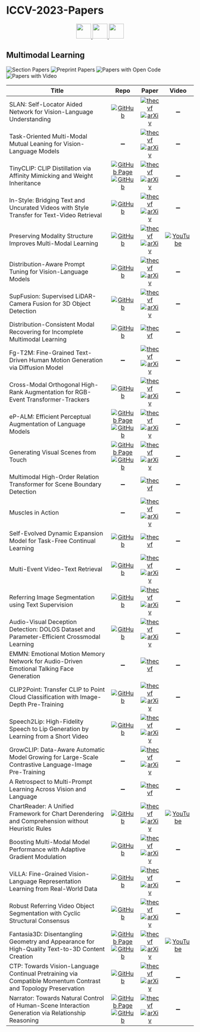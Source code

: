 # ICCV-2023-Papers

<div align="center">
    <a href="https://github.com/DmitryRyumin/ICCV-2023-Papers/blob/main/sections/scene-analysis-and-understanding.md">
        <img src="https://cdn.jsdelivr.net/gh/DmitryRyumin/NewEraAI-Papers@main/images/left.svg" width="40" />
    </a>
    <a href="https://github.com/DmitryRyumin/ICCV-2023-Papers/">
        <img src="https://cdn.jsdelivr.net/gh/DmitryRyumin/NewEraAI-Papers@main/images/home.svg" width="40" />
    </a>
    <a href="https://github.com/DmitryRyumin/ICCV-2023-Papers/blob/main/sections/human-in-the-loop-computer-vision.md">
        <img src="https://cdn.jsdelivr.net/gh/DmitryRyumin/NewEraAI-Papers@main/images/right.svg" width="40" />
    </a>
</div>

## Multimodal Learning

![Section Papers](https://img.shields.io/badge/Section%20Papers-soon-42BA16) ![Preprint Papers](https://img.shields.io/badge/Preprint%20Papers-soon-b31b1b) ![Papers with Open Code](https://img.shields.io/badge/Papers%20with%20Open%20Code-soon-1D7FBF) ![Papers with Video](https://img.shields.io/badge/Papers%20with%20Video-soon-FF0000)

| **Title** | **Repo** | **Paper** | **Video** |
|-----------|:--------:|:---------:|:---------:|
| SLAN: Self-Locator Aided Network for Vision-Language Understanding | [![GitHub](https://img.shields.io/github/stars/scok30/SLAN)](https://github.com/scok30/SLAN) | [![thecvf](https://img.shields.io/badge/pdf-thecvf-7395C5.svg)](https://openaccess.thecvf.com/content/ICCV2023/papers/Zhai_SLAN_Self-Locator_Aided_Network_for_Vision-Language_Understanding_ICCV_2023_paper.pdf) <br /> [![arXiv](https://img.shields.io/badge/arXiv-2211.16208-b31b1b.svg)](https://arxiv.org/abs/2211.16208) | :heavy_minus_sign: |
| Task-Oriented Multi-Modal Mutual Leaning for Vision-Language Models | :heavy_minus_sign: | [![thecvf](https://img.shields.io/badge/pdf-thecvf-7395C5.svg)](https://openaccess.thecvf.com/content/ICCV2023/papers/Long_Task-Oriented_Multi-Modal_Mutual_Leaning_for_Vision-Language_Models_ICCV_2023_paper.pdf) <br /> [![arXiv](https://img.shields.io/badge/arXiv-2303.17169-b31b1b.svg)](https://arxiv.org/abs/2303.17169) | :heavy_minus_sign: |
| TinyCLIP: CLIP Distillation via Affinity Mimicking and Weight Inheritance | [![GitHub Page](https://img.shields.io/badge/GitHub-Page-159957.svg)](https://github.com/microsoft/Cream/tree/main/TinyCLIP) <br /> [![GitHub](https://img.shields.io/github/stars/microsoft/Cream)](https://github.com/microsoft/Cream) | [![thecvf](https://img.shields.io/badge/pdf-thecvf-7395C5.svg)](https://openaccess.thecvf.com/content/ICCV2023/papers/Wu_TinyCLIP_CLIP_Distillation_via_Affinity_Mimicking_and_Weight_Inheritance_ICCV_2023_paper.pdf) <br /> [![arXiv](https://img.shields.io/badge/arXiv-2309.12314-b31b1b.svg)](https://arxiv.org/abs/2309.12314) | :heavy_minus_sign: |
| In-Style: Bridging Text and Uncurated Videos with Style Transfer for Text-Video Retrieval | [![GitHub](https://img.shields.io/github/stars/ninatu/in_style)](https://github.com/ninatu/in_style) | [![thecvf](https://img.shields.io/badge/pdf-thecvf-7395C5.svg)](https://openaccess.thecvf.com/content/ICCV2023/papers/Shvetsova_In-Style_Bridging_Text_and_Uncurated_Videos_with_Style_Transfer_for_ICCV_2023_paper.pdf) <br /> [![arXiv](https://img.shields.io/badge/arXiv-2309.08928-b31b1b.svg)](https://arxiv.org/abs/2309.08928) | :heavy_minus_sign: |
| Preserving Modality Structure Improves Multi-Modal Learning | [![GitHub](https://img.shields.io/github/stars/Swetha5/Multi_Sinkhorn_Knopp)](https://github.com/Swetha5/Multi_Sinkhorn_Knopp) | [![thecvf](https://img.shields.io/badge/pdf-thecvf-7395C5.svg)](https://openaccess.thecvf.com/content/ICCV2023/papers/Swetha_Preserving_Modality_Structure_Improves_Multi-Modal_Learning_ICCV_2023_paper.pdf) <br /> [![arXiv](https://img.shields.io/badge/arXiv-2308.13077-b31b1b.svg)](https://arxiv.org/abs/2308.13077) | [![YouTube](https://img.shields.io/badge/YouTube-%23FF0000.svg?style=for-the-badge&logo=YouTube&logoColor=white)](https://www.youtube.com/watch?v=KmyFxfUOGcY) |
| Distribution-Aware Prompt Tuning for Vision-Language Models | [![GitHub](https://img.shields.io/github/stars/mlvlab/DAPT)](https://github.com/mlvlab/DAPT) | [![thecvf](https://img.shields.io/badge/pdf-thecvf-7395C5.svg)](https://openaccess.thecvf.com/content/ICCV2023/papers/Cho_Distribution-Aware_Prompt_Tuning_for_Vision-Language_Models_ICCV_2023_paper.pdf) <br /> [![arXiv](https://img.shields.io/badge/arXiv-2309.03406-b31b1b.svg)](https://arxiv.org/abs/2309.03406) | :heavy_minus_sign: |
| SupFusion: Supervised LiDAR-Camera Fusion for 3D Object Detection | [![GitHub](https://img.shields.io/github/stars/IranQin/SupFusion)](https://github.com/IranQin/SupFusion) | [![thecvf](https://img.shields.io/badge/pdf-thecvf-7395C5.svg)](https://openaccess.thecvf.com/content/ICCV2023/papers/Qin_SupFusion_Supervised_LiDAR-Camera_Fusion_for_3D_Object_Detection_ICCV_2023_paper.pdf) <br /> [![arXiv](https://img.shields.io/badge/arXiv-2309.07084-b31b1b.svg)](https://arxiv.org/abs/2309.07084) | :heavy_minus_sign: |
| Distribution-Consistent Modal Recovering for Incomplete Multimodal Learning | [![GitHub](https://img.shields.io/github/stars/mdswyz/DiCMoR)](https://github.com/mdswyz/DiCMoR) | [![thecvf](https://img.shields.io/badge/pdf-thecvf-7395C5.svg)](https://openaccess.thecvf.com/content/ICCV2023/papers/Wang_Distribution-Consistent_Modal_Recovering_for_Incomplete_Multimodal_Learning_ICCV_2023_paper.pdf) | :heavy_minus_sign: |
| Fg-T2M: Fine-Grained Text-Driven Human Motion Generation via Diffusion Model | :heavy_minus_sign: | [![thecvf](https://img.shields.io/badge/pdf-thecvf-7395C5.svg)](https://openaccess.thecvf.com/content/ICCV2023/papers/Wang_Fg-T2M_Fine-Grained_Text-Driven_Human_Motion_Generation_via_Diffusion_Model_ICCV_2023_paper.pdf) <br /> [![arXiv](https://img.shields.io/badge/arXiv-2309.06284-b31b1b.svg)](https://arxiv.org/abs/2309.06284) | :heavy_minus_sign: |
| Cross-Modal Orthogonal High-Rank Augmentation for RGB-Event Transformer-Trackers | [![GitHub](https://img.shields.io/github/stars/ZHU-Zhiyu/High-Rank_RGB-Event_Tracker)](https://github.com/ZHU-Zhiyu/High-Rank_RGB-Event_Tracker) | [![thecvf](https://img.shields.io/badge/pdf-thecvf-7395C5.svg)](https://openaccess.thecvf.com/content/ICCV2023/papers/Zhu_Cross-Modal_Orthogonal_High-Rank_Augmentation_for_RGB-Event_Transformer-Trackers_ICCV_2023_paper.pdf) <br /> [![arXiv](https://img.shields.io/badge/arXiv-2307.04129-b31b1b.svg)](https://arxiv.org/abs/2307.04129) | :heavy_minus_sign: |
| eP-ALM: Efficient Perceptual Augmentation of Language Models | [![GitHub Page](https://img.shields.io/badge/GitHub-Page-159957.svg)](https://mshukor.github.io/eP-ALM.github.io/) <br /> [![GitHub](https://img.shields.io/github/stars/mshukor/eP-ALM)](https://github.com/mshukor/eP-ALM) | [![thecvf](https://img.shields.io/badge/pdf-thecvf-7395C5.svg)](https://openaccess.thecvf.com/content/ICCV2023/papers/Shukor_eP-ALM_Efficient_Perceptual_Augmentation_of_Language_Models_ICCV_2023_paper.pdf) <br /> [![arXiv](https://img.shields.io/badge/arXiv-2303.11403-b31b1b.svg)](https://arxiv.org/abs/2303.11403) | :heavy_minus_sign: |
| Generating Visual Scenes from Touch | [![GitHub Page](https://img.shields.io/badge/GitHub-Page-159957.svg)](https://fredfyyang.github.io/vision-from-touch/) <br /> [![GitHub](https://img.shields.io/github/stars/fredfyyang/vision-from-touch)](https://github.com/fredfyyang/vision-from-touch) | [![thecvf](https://img.shields.io/badge/pdf-thecvf-7395C5.svg)](https://openaccess.thecvf.com/content/ICCV2023/papers/Yang_Generating_Visual_Scenes_from_Touch_ICCV_2023_paper.pdf) <br /> [![arXiv](https://img.shields.io/badge/arXiv-2309.15117-b31b1b.svg)](https://arxiv.org/abs/2309.15117) | :heavy_minus_sign: |
| Multimodal High-Order Relation Transformer for Scene Boundary Detection | :heavy_minus_sign: | [![thecvf](https://img.shields.io/badge/pdf-thecvf-7395C5.svg)](https://openaccess.thecvf.com/content/ICCV2023/papers/Wei_Multimodal_High-order_Relation_Transformer_for_Scene_Boundary_Detection_ICCV_2023_paper.pdf) | :heavy_minus_sign: |
| Muscles in Action | :heavy_minus_sign: | [![thecvf](https://img.shields.io/badge/pdf-thecvf-7395C5.svg)](https://openaccess.thecvf.com/content/ICCV2023/papers/Chiquier_Muscles_in_Action_ICCV_2023_paper.pdf) <br /> [![arXiv](https://img.shields.io/badge/arXiv-2212.02978-b31b1b.svg)](https://arxiv.org/abs/2212.02978) | :heavy_minus_sign: |
| Self-Evolved Dynamic Expansion Model for Task-Free Continual Learning | [![GitHub](https://img.shields.io/github/stars/dtuzi123/SEDEM)](https://github.com/dtuzi123/SEDEM) | [![thecvf](https://img.shields.io/badge/pdf-thecvf-7395C5.svg)](https://openaccess.thecvf.com/content/ICCV2023/papers/Ye_Self-Evolved_Dynamic_Expansion_Model_for_Task-Free_Continual_Learning_ICCV_2023_paper.pdf) | :heavy_minus_sign: |
| Multi-Event Video-Text Retrieval | [![GitHub](https://img.shields.io/github/stars/gengyuanmax/MeVTR)](https://github.com/gengyuanmax/MeVTR) | [![thecvf](https://img.shields.io/badge/pdf-thecvf-7395C5.svg)](https://openaccess.thecvf.com/content/ICCV2023/papers/Zhang_Multi-Event_Video-Text_Retrieval_ICCV_2023_paper.pdf) <br /> [![arXiv](https://img.shields.io/badge/arXiv-2308.11551-b31b1b.svg)](https://arxiv.org/abs/2308.11551) | :heavy_minus_sign: |
| Referring Image Segmentation using Text Supervision | [![GitHub](https://img.shields.io/github/stars/fawnliu/TRIS)](https://github.com/fawnliu/TRIS) | [![thecvf](https://img.shields.io/badge/pdf-thecvf-7395C5.svg)](https://openaccess.thecvf.com/content/ICCV2023/papers/Liu_Referring_Image_Segmentation_Using_Text_Supervision_ICCV_2023_paper.pdf) <br /> [![arXiv](https://img.shields.io/badge/arXiv-2308.14575-b31b1b.svg)](https://arxiv.org/abs/2308.14575) | :heavy_minus_sign: |
| Audio-Visual Deception Detection: DOLOS Dataset and Parameter-Efficient Crossmodal Learning | [![GitHub](https://img.shields.io/github/stars/NMS05/Audio-Visual-Deception-Detection-DOLOS-Dataset-and-Parameter-Efficient-Crossmodal-Learning)](https://github.com/NMS05/Audio-Visual-Deception-Detection-DOLOS-Dataset-and-Parameter-Efficient-Crossmodal-Learning) | [![thecvf](https://img.shields.io/badge/pdf-thecvf-7395C5.svg)](https://openaccess.thecvf.com/content/ICCV2023/papers/Guo_Audio-Visual_Deception_Detection_DOLOS_Dataset_and_Parameter-Efficient_Crossmodal_Learning_ICCV_2023_paper.pdf) <br /> [![arXiv](https://img.shields.io/badge/arXiv-2303.12745-b31b1b.svg)](https://arxiv.org/abs/2303.12745) | :heavy_minus_sign: |
| EMMN: Emotional Motion Memory Network for Audio-Driven Emotional Talking Face Generation | :heavy_minus_sign: | [![thecvf](https://img.shields.io/badge/pdf-thecvf-7395C5.svg)](https://openaccess.thecvf.com/content/ICCV2023/papers/Tan_EMMN_Emotional_Motion_Memory_Network_for_Audio-driven_Emotional_Talking_Face_ICCV_2023_paper.pdf) | :heavy_minus_sign: |
| CLIP2Point: Transfer CLIP to Point Cloud Classification with Image-Depth Pre-Training | [![GitHub](https://img.shields.io/github/stars/tyhuang0428/CLIP2Point)](https://github.com/tyhuang0428/CLIP2Point) | [![thecvf](https://img.shields.io/badge/pdf-thecvf-7395C5.svg)](https://openaccess.thecvf.com/content/ICCV2023/papers/Huang_CLIP2Point_Transfer_CLIP_to_Point_Cloud_Classification_with_Image-Depth_Pre-Training_ICCV_2023_paper.pdf) <br /> [![arXiv](https://img.shields.io/badge/arXiv-2210.01055-b31b1b.svg)](https://arxiv.org/abs/2210.01055) | :heavy_minus_sign: |
| Speech2Lip: High-Fidelity Speech to Lip Generation by Learning from a Short Video | [![GitHub](https://img.shields.io/github/stars/CVMI-Lab/Speech2Lip)](https://github.com/CVMI-Lab/Speech2Lip) | [![thecvf](https://img.shields.io/badge/pdf-thecvf-7395C5.svg)](https://openaccess.thecvf.com/content/ICCV2023/papers/Wu_Speech2Lip_High-fidelity_Speech_to_Lip_Generation_by_Learning_from_a_ICCV_2023_paper.pdf) <br /> [![arXiv](https://img.shields.io/badge/arXiv-2309.04814-b31b1b.svg)](https://arxiv.org/abs/2309.04814) | :heavy_minus_sign: |
| GrowCLIP: Data-Aware Automatic Model Growing for Large-Scale Contrastive Language-Image Pre-Training | :heavy_minus_sign: | [![thecvf](https://img.shields.io/badge/pdf-thecvf-7395C5.svg)](https://openaccess.thecvf.com/content/ICCV2023/papers/Deng_GrowCLIP_Data-Aware_Automatic_Model_Growing_for_Large-scale_Contrastive_Language-Image_Pre-Training_ICCV_2023_paper.pdf) <br /> [![arXiv](https://img.shields.io/badge/arXiv-2308.11331-b31b1b.svg)](https://arxiv.org/abs/2308.11331) | :heavy_minus_sign: |
| A Retrospect to Multi-Prompt Learning Across Vision and Language | :heavy_minus_sign: | [![thecvf](https://img.shields.io/badge/pdf-thecvf-7395C5.svg)](https://openaccess.thecvf.com/content/ICCV2023/papers/Chen_A_Retrospect_to_Multi-prompt_Learning_across_Vision_and_Language_ICCV_2023_paper.pdf) | :heavy_minus_sign: |
| ChartReader: A Unified Framework for Chart Derendering and Comprehension without Heuristic Rules | [![GitHub](https://img.shields.io/github/stars/zhiqic/ChartReader)](https://github.com/zhiqic/ChartReader) | [![thecvf](https://img.shields.io/badge/pdf-thecvf-7395C5.svg)](https://openaccess.thecvf.com/content/ICCV2023/papers/Cheng_ChartReader_A_Unified_Framework_for_Chart_Derendering_and_Comprehension_without_ICCV_2023_paper.pdf) <br /> [![arXiv](https://img.shields.io/badge/arXiv-2304.02173-b31b1b.svg)](https://arxiv.org/abs/2304.02173) | [![YouTube](https://img.shields.io/badge/YouTube-%23FF0000.svg?style=for-the-badge&logo=YouTube&logoColor=white)](https://www.youtube.com/watch?v=VIOGL4gF06w) |
| Boosting Multi-Modal Model Performance with Adaptive Gradient Modulation | [![GitHub](https://img.shields.io/github/stars/lihong2303/AGM_ICCV2023)](https://github.com/lihong2303/AGM_ICCV2023) | [![thecvf](https://img.shields.io/badge/pdf-thecvf-7395C5.svg)](https://openaccess.thecvf.com/content/ICCV2023/papers/Li_Boosting_Multi-modal_Model_Performance_with_Adaptive_Gradient_Modulation_ICCV_2023_paper.pdf) <br /> [![arXiv](https://img.shields.io/badge/arXiv-2308.07686-b31b1b.svg)](https://arxiv.org/abs/2308.07686) | :heavy_minus_sign: |
| ViLLA: Fine-Grained Vision-Language Representation Learning from Real-World Data | [![GitHub](https://img.shields.io/github/stars/StanfordMIMI/villa)](https://github.com/StanfordMIMI/villa) | [![thecvf](https://img.shields.io/badge/pdf-thecvf-7395C5.svg)](https://openaccess.thecvf.com/content/ICCV2023/papers/Varma_ViLLA_Fine-Grained_Vision-Language_Representation_Learning_from_Real-World_Data_ICCV_2023_paper.pdf) <br /> [![arXiv](https://img.shields.io/badge/arXiv-2308.11194-b31b1b.svg)](https://arxiv.org/abs/2308.11194) | :heavy_minus_sign: |
| Robust Referring Video Object Segmentation with Cyclic Structural Consensus | [![GitHub](https://img.shields.io/github/stars/lxa9867/R2VOS)](https://github.com/lxa9867/R2VOS) | [![thecvf](https://img.shields.io/badge/pdf-thecvf-7395C5.svg)](https://openaccess.thecvf.com/content/ICCV2023/papers/Li_Robust_Referring_Video_Object_Segmentation_with_Cyclic_Structural_Consensus_ICCV_2023_paper.pdf) <br /> [![arXiv](https://img.shields.io/badge/arXiv-2207.01203-b31b1b.svg)](https://arxiv.org/abs/2207.01203) | :heavy_minus_sign: |
| Fantasia3D: Disentangling Geometry and Appearance for High-Quality Text-to-3D Content Creation | [![GitHub Page](https://img.shields.io/badge/GitHub-Page-159957.svg)](https://fantasia3d.github.io/) <br /> [![GitHub](https://img.shields.io/github/stars/Gorilla-Lab-SCUT/Fantasia3D)](https://github.com/Gorilla-Lab-SCUT/Fantasia3D) | [![thecvf](https://img.shields.io/badge/pdf-thecvf-7395C5.svg)](https://openaccess.thecvf.com/content/ICCV2023/papers/Chen_Fantasia3D_Disentangling_Geometry_and_Appearance_for_High-quality_Text-to-3D_Content_Creation_ICCV_2023_paper.pdf) <br /> [![arXiv](https://img.shields.io/badge/arXiv-2303.13873-b31b1b.svg)](https://arxiv.org/abs/2303.13873) | [![YouTube](https://img.shields.io/badge/YouTube-%23FF0000.svg?style=for-the-badge&logo=YouTube&logoColor=white)](https://www.youtube.com/watch?v=Xbzl4HzFiNo) |
| CTP: Towards Vision-Language Continual Pretraining via Compatible Momentum Contrast and Topology Preservation | [![GitHub](https://img.shields.io/github/stars/KevinLight831/CTP)](https://github.com/KevinLight831/CTP) | [![thecvf](https://img.shields.io/badge/pdf-thecvf-7395C5.svg)](https://openaccess.thecvf.com/content/ICCV2023/papers/Zhu_CTPTowards_Vision-Language_Continual_Pretraining_via_Compatible_Momentum_Contrast_and_Topology_ICCV_2023_paper.pdf) <br /> [![arXiv](https://img.shields.io/badge/arXiv-2308.07146-b31b1b.svg)](https://arxiv.org/abs/2308.07146) | :heavy_minus_sign: |
| Narrator: Towards Natural Control of Human-Scene Interaction Generation via Relationship Reasoning | [![GitHub Page](https://img.shields.io/badge/GitHub-Page-159957.svg)](https://haibiaoxuan.github.io/Narrator/) <br /> [![GitHub](https://img.shields.io/github/stars/HaibiaoXuan/Narrator)](https://github.com/HaibiaoXuan/Narrator) | [![thecvf](https://img.shields.io/badge/pdf-thecvf-7395C5.svg)](https://openaccess.thecvf.com/content/ICCV2023/papers/Xuan_Narrator_Towards_Natural_Control_of_Human-Scene_Interaction_Generation_via_Relationship_ICCV_2023_paper.pdf) <br /> [![arXiv](https://img.shields.io/badge/arXiv-2303.09410-b31b1b.svg)](https://arxiv.org/abs/2303.09410) | :heavy_minus_sign: |
